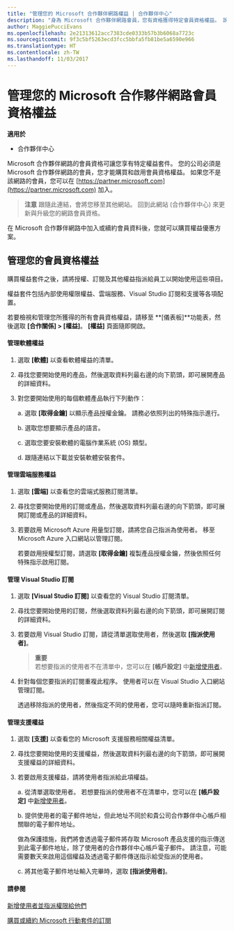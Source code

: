 ```yaml
---
title: "管理您的 Microsoft 合作夥伴網路權益 | 合作夥伴中心"
description: "身為 Microsoft 合作夥伴網路會員，您有資格獲得特定會員資格權益。 說明如何在合作夥伴中心啟用及管理您的會員資格權益。"
author: MaggiePucciEvans
ms.openlocfilehash: 2e21313612acc7383cde0333b57b3b6068a7723c
ms.sourcegitcommit: 9f3c5bf5263ecd3fcc5bbfa5fb81be5a6590e966
ms.translationtype: HT
ms.contentlocale: zh-TW
ms.lasthandoff: 11/03/2017
---
```

# <a name="manage-your-microsoft-partner-network-membership-benefits"></a>管理您的 Microsoft 合作夥伴網路會員資格權益

**適用於**

-  合作夥伴中心

Microsoft 合作夥伴網路的會員資格可讓您享有特定權益套件。 您的公司必須是 Microsoft 合作夥伴網路的會員，您才能購買和啟用會員資格權益。 如果您不是該網路的會員，您可以在 [https://partner.microsoft.com](https://partner.microsoft.com) 加入。

>**注意** 跟隨此連結，會將您移至其他網站。 回到此網站 (合作夥伴中心) 來更新與升級您的網路會員資格。

在 Microsoft 合作夥伴網路中加入或續約會員資料後，您就可以購買權益優惠方案。


## <a name="manage-your-membership-benefits"></a>管理您的會員資格權益

購買權益套件之後，請將授權、訂閱及其他權益指派給員工以開始使用這些項目。 

權益套件包括內部使用權限權益、雲端服務、Visual Studio 訂閱和支援等各項配置。 

若要檢視和管理您所獲得的所有會員資格權益，請移至 **\[儀表板\]**功能表，然後選取 **\[合作關係\] > \[權益\]**。 **\[權益\]** 頁面隨即開啟。 

#### <a name="manage-software-benefits"></a>管理軟體權益

1.  選取 **\[軟體\]** 以查看軟體權益的清單。 

2.  尋找您要開始使用的產品，然後選取資料列最右邊的向下箭頭，即可展開產品的詳細資料。 

3. 對您要開始使用的每個軟體產品執行下列動作：

    a. 選取 **\[取得金鑰\]** 以顯示產品授權金鑰。 請務必依照列出的特殊指示進行。

    b. 選取您想要顯示產品的語言。

    c. 選取您要安裝軟體的電腦作業系統 (OS) 類型。

    d. 跟隨連結以下載並安裝軟體安裝套件。


#### <a name="manage-cloud-services-benefits"></a>管理雲端服務權益

1. 選取 **\[雲端\]** 以查看您的雲端式服務訂閱清單。

2. 尋找您要開始使用的訂閱或產品，然後選取資料列最右邊的向下箭頭，即可展開訂閱或產品的詳細資料。 

3. 若要啟用 Microsoft Azure 用量型訂閱，請將您自己指派為使用者。 移至 Microsoft Azure 入口網站以管理訂閱。

    若要啟用授權型訂閱，請選取 **\[取得金鑰\]** 複製產品授權金鑰，然後依照任何特殊指示啟用訂閱。  


#### <a name="manage-visual-studio-subscriptions"></a>管理 Visual Studio 訂閱

1. 選取 **\[Visual Studio 訂閱\]** 以查看您的 Visual Studio 訂閱清單。 

2. 尋找您要開始使用的訂閱，然後選取資料列最右邊的向下箭頭，即可展開訂閱的詳細資料。 

3. 若要啟用 Visual Studio 訂閱，請從清單選取使用者，然後選取 **\[指派使用者\]**。 

    >**重要**<br>
若想要指派的使用者不在清單中，您可以在 **\[帳戶設定\]** 中[新增使用者](create-user-accounts-and-set-permissions.md)。

3. 針對每個您要指派的訂閱重複此程序。 使用者可以在 Visual Studio 入口網站管理訂閱。 

    透過移除指派的使用者，然後指定不同的使用者，您可以隨時重新指派訂閱。 


#### <a name="manage-support-benefits"></a>管理支援權益

1. 選取 **\[支援\]** 以查看您的 Microsoft 支援服務相關權益清單。 

2. 尋找您要開始使用的支援權益，然後選取資料列最右邊的向下箭頭，即可展開支援權益的詳細資料。 

3. 若要啟用支援權益，請將使用者指派給此項權益。 
   
    a.  從清單選取使用者。 若想要指派的使用者不在清單中，您可以在 **\[帳戶設定\]** 中[新增使用者](create-user-accounts-and-set-permissions.md)。

    b.  提供使用者的電子郵件地址，但此地址不同於和貴公司合作夥伴中心帳戶相關聯的電子郵件地址。 
    
    做為保護措施，我們將會透過電子郵件將存取 Microsoft 產品支援的指示傳送到此電子郵件地址，除了使用者的合作夥伴中心帳戶電子郵件。 請注意，可能需要數天來啟用這個權益及透過電子郵件傳送指示給受指派的使用者。    
    
    c.  將其他電子郵件地址輸入完畢時，選取 **\[指派使用者\]**。 


#### <a name="see-also"></a>請參閱

[新增使用者並指派權限給他們](create-user-accounts-and-set-permissions.md)

[購買或續約 Microsoft 行動套件的訂閱](mpn-get-action-pack.md)


